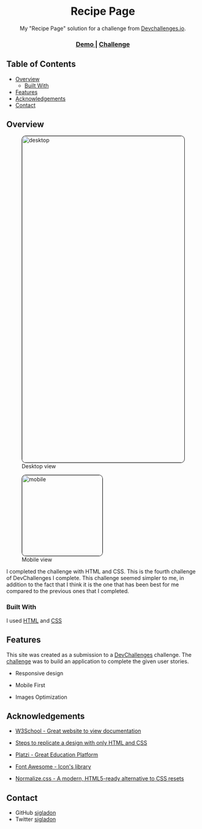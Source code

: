 <h1 style="text-align: center">Recipe Page</h1>

<div style="text-align: center">My "Recipe Page" solution for a challenge from <a href="http://devchallenges.io" target="_blank">Devchallenges.io</a>. 
</div>

<div style="text-align: center">
  <h3>
    <a href="https://recipe-page-sigladon.onrender.com" target="_blank">
      Demo
    </a>
    <span> | </span>
    <a href="https://devchallenges.io/challenges/OEKdUZ6xs0h99C38XVht" target="_blank">
      Challenge
    </a>
  </h3>
</div>

## Table of Contents

- [Overview](#overview)
  - [Built With](#built-with)
- [Features](#features)
- [Acknowledgements](#acknowledgements)
- [Contact](#contact)


## Overview

<figure>
<img style="border: 1px solid black; border-radius: 10px" src="./assets/desktop-view.gif" alt="desktop" width="850"/>
<figcaption>Desktop view</figcaption>
</figure>
<figure>
<img style="border: 1px solid black; border-radius: 10px" src="./assets/mobile-view.gif" alt="mobile" width="210"/>
<figcaption>Mobile view</figcaption>
</figure>


I completed the  challenge with HTML and CSS. This is the fourth challenge of DevChallenges I complete. This challenge seemed simpler to me, in addition to the fact that I think it is the one that has been best for me compared to the previous ones that I completed.  
### Built With

I used [HTML](https://github.com/sigladon/recipe-page/blob/master/index.html) and [CSS](https://github.com/sigladon/recipe-page/tree/master/css)
## Features

<!-- List the features of your application or follow the template. Don't share the figma file here :) -->

This site was created as a submission to a [DevChallenges](https://devchallenges.io/challenges) challenge. The [challenge](https://devchallenges.io/challenges/OEKdUZ6xs0h99C38XVht) was to build an application to complete the given user stories.

- Responsive design

- Mobile First

- Images Optimization



## Acknowledgements

<!-- This section should list any articles or add-ons/plugins that helps you to complete the project. This is optional but it will help you in the future. For exmpale -->
- [W3School - Great website to view documentation](https://www.w3schools.com/) 

- [Steps to replicate a design with only HTML and CSS](https://devchallenges-blogs.web.app/how-to-replicate-design/)

- [Platzi - Great Education Platform](https://platzi.com/)

- [Font Awesome - Icon's library](https://fontawesome.com/)

- [Normalize.css - A modern, HTML5-ready alternative to CSS resets](https://necolas.github.io/normalize.css/)
## Contact
- GitHub [sigladon](https://github.com/sigladon/sigladon)
- Twitter [sigladon](https://twitter.com/sigladon)

